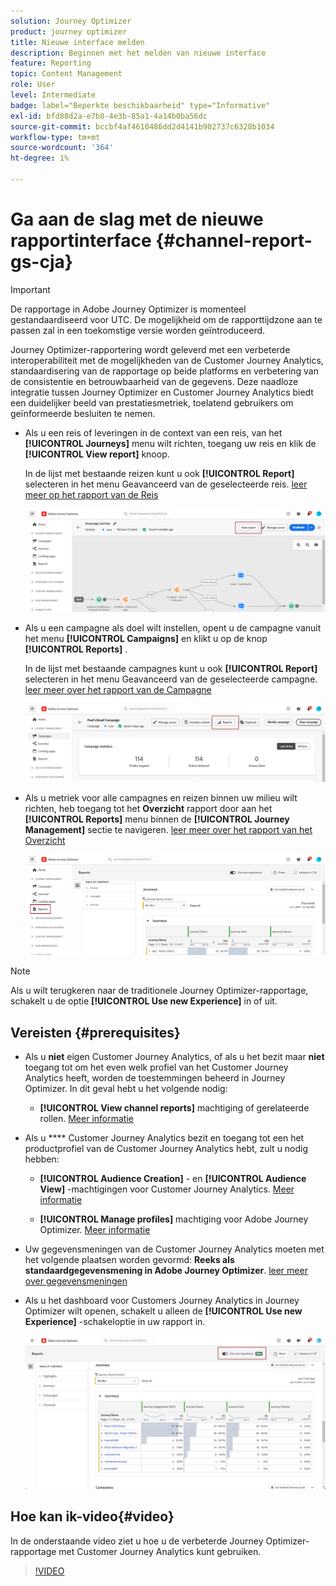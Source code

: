 ```yaml
---
solution: Journey Optimizer
product: journey optimizer
title: Nieuwe interface melden
description: Beginnen met het melden van nieuwe interface
feature: Reporting
topic: Content Management
role: User
level: Intermediate
badge: label="Beperkte beschikbaarheid" type="Informative"
exl-id: bfd88d2a-e7b8-4e3b-85a1-4a14b0ba56dc
source-git-commit: bccbf4af4610486dd2d4141b902737c6328b1034
workflow-type: tm+mt
source-wordcount: '364'
ht-degree: 1%

---
```


# Ga aan de slag met de nieuwe rapportinterface {#channel-report-gs-cja}

>[!IMPORTANT]
>
>De rapportage in Adobe Journey Optimizer is momenteel gestandaardiseerd voor UTC. De mogelijkheid om de rapporttijdzone aan te passen zal in een toekomstige versie worden geïntroduceerd.

Journey Optimizer-rapportering wordt geleverd met een verbeterde interoperabiliteit met de mogelijkheden van de Customer Journey Analytics, standaardisering van de rapportage op beide platforms en verbetering van de consistentie en betrouwbaarheid van de gegevens. Deze naadloze integratie tussen Journey Optimizer en Customer Journey Analytics biedt een duidelijker beeld van prestatiesmetriek, toelatend gebruikers om geïnformeerde besluiten te nemen.

* Als u een reis of leveringen in de context van een reis, van het **[!UICONTROL Journeys]** menu wilt richten, toegang uw reis en klik de **[!UICONTROL View report]** knoop.

  In de lijst met bestaande reizen kunt u ook **[!UICONTROL Report]** selecteren in het menu Geavanceerd van de geselecteerde reis. [ leer meer op het rapport van de Reis ](journey-global-report-cja.md)

  ![](assets/gs-cja-report-3.png)

* Als u een campagne als doel wilt instellen, opent u de campagne vanuit het menu **[!UICONTROL Campaigns]** en klikt u op de knop **[!UICONTROL Reports]** .

  In de lijst met bestaande campagnes kunt u ook **[!UICONTROL Report]** selecteren in het menu Geavanceerd van de geselecteerde campagne. [ leer meer over het rapport van de Campagne ](campaign-global-report-cja.md)

  ![](assets/gs-cja-report-2.png)

* Als u metriek voor alle campagnes en reizen binnen uw milieu wilt richten, heb toegang tot het **Overzicht** rapport door aan het **[!UICONTROL Reports]** menu binnen de **[!UICONTROL Journey Management]** sectie te navigeren. [ leer meer over het rapport van het Overzicht ](channel-report-cja.md)

  ![](assets/gs-cja-report-1.png)

>[!NOTE]
>
> Als u wilt terugkeren naar de traditionele Journey Optimizer-rapportage, schakelt u de optie **[!UICONTROL Use new Experience]** in of uit.

## Vereisten {#prerequisites}

* Als u **niet** eigen Customer Journey Analytics, of als u het bezit maar **niet** toegang tot om het even welk profiel van het Customer Journey Analytics heeft, worden de toestemmingen beheerd in Journey Optimizer. In dit geval hebt u het volgende nodig:

   * **[!UICONTROL View channel reports]** machtiging of gerelateerde rollen. [Meer informatie](../administration/permissions.md)

* Als u **** Customer Journey Analytics bezit en toegang tot een het productprofiel van de Customer Journey Analytics hebt, zult u nodig hebben:

   * **[!UICONTROL Audience Creation]** - en **[!UICONTROL Audience View]** -machtigingen voor Customer Journey Analytics. [Meer informatie](https://experienceleague.adobe.com/en/docs/analytics-platform/using/technotes/access-control)

   * **[!UICONTROL Manage profiles]** machtiging voor Adobe Journey Optimizer. [Meer informatie](../administration/permissions.md)

* Uw gegevensmeningen van de Customer Journey Analytics moeten met het volgende plaatsen worden gevormd: **Reeks als standaardgegevensmening in Adobe Journey Optimizer**. [ leer meer over gegevensmeningen ](https://experienceleague.adobe.com/en/docs/analytics-platform/using/cja-dataviews/create-dataview)

* Als u het dashboard voor Customers Journey Analytics in Journey Optimizer wilt openen, schakelt u alleen de **[!UICONTROL Use new Experience]** -schakeloptie in uw rapport in.

  ![](assets/cja-option.png)

## Hoe kan ik-video{#video}

In de onderstaande video ziet u hoe u de verbeterde Journey Optimizer-rapportage met Customer Journey Analytics kunt gebruiken.

>[!VIDEO](https://video.tv.adobe.com/v/3430413)